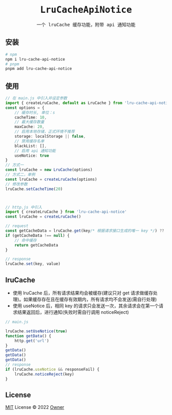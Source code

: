 <!--
 * @Author: lyu
 * @Date: 2022-08-10 16:57:21
-->
<h1 align="center"><samp>LruCacheApiNotice</samp></h1>

<p align="center">
  <samp>一个 lruCache 缓存功能，附带 api 通知功能</samp>
</p>

## 安装

```bash
# npm
npm i lru-cache-api-notice
# pnpm
pnpm add lru-cache-api-notice
```

## 使用

```ts
// 在 main.js 中引入并设定参数
import { createLruCache, default as LruCache } from 'lru-cache-api-notice'
const options = {
	// 缓存时长, 单位：s
	cacheTime: 10,
	// 最大缓存数量
	maxCache: 20,
	// 启用本地存储，正式环境不推荐
	storage: localStorage || false,
	// 禁用缓存名单
	blackList: [],
	// 启用 api 通知功能
	useNotice: true
}
// 方式一
const lruCache = new LruCache(options)
// 方式二，单例
const lruCache = createLruCache(options)
// 修改参数
lruCache.setCacheTime(20)



// http.js 中引入
import { createLruCache } from 'lru-cache-api-notice'
const lruCache = createLruCache()

// request
const getCacheData = lruCache.get(key/* 根据请求接口生成的唯一 key */) ?? null
if (getCacheData !== null) {
	// 命中缓存
	return getCacheData
}

// response
lruCache.set(key, value)
```

## lruCache
- 使用 lruCache 后，所有请求结果均会被缓存(建议只对 get 请求做缓存处理)。如果缓存存在且在缓存有效期内，所有请求均不会发送(需自行处理)
- 使用 useNotice 后，相同 key 的请求只会发送一次，其余请求会在第一个请求结果返回后，进行通知(失败时需自行调用 noticeReject)
```ts
// main.js

lruCache.setUseNotice(true)
function getData() {
	http.get('url')	
}
getData()
getData()
getData()
// response
if (lruCache.useNotice && responseFail) {
	lruCache.noticeReject(key)
}
```

## License

[MIT](./LICENSE) License © 2022 [Owner](https://github.com/lx11573)
